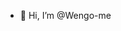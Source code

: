 - 👋 Hi, I’m @Wengo-me


<!---
Wengo-me/Wengo-me is a ✨ special ✨ repository because its `README.md` (this file) appears on your GitHub profile.
You can click the Preview link to take a look at your changes.
--->
